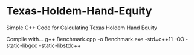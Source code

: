 # Texas-Holdem-Hand-Equity
Simple C++ Code for Calculating Texas Holdem Hand Equity

Compile with...
g++ Benchmark.cpp -o Benchmark.exe -std=c++11 -O3 -static-libgcc -static-libstdc++

